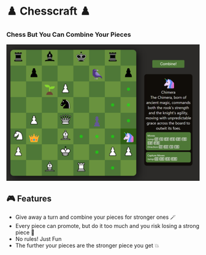 # ♟️ Chesscraft ♟️

### Chess But You Can Combine Your Pieces

![gameplay photo](images/gameplay_photo.png)

## 🎮 Features
- Give away a turn and combine your pieces for stronger ones 🪄
- Every piece can promote, but do it too much and you risk losing a strong piece 🤔
- No rules! Just Fun
- The further your pieces are the stronger piece you get 💥
